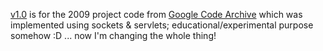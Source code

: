 [v1.0](releases/tag/v1.0) is for the 2009 project code from [Google Code Archive](https://code.google.com/archive/p/screenpointer/source/default/commits) which was implemented using sockets & servlets; educational/experimental purpose somehow :D
... now I'm changing the whole thing!

